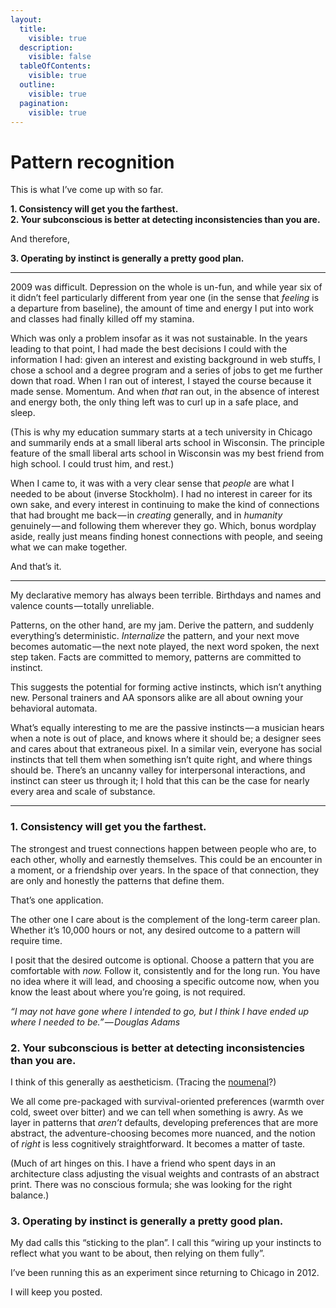 ```yaml
---
layout:
  title:
    visible: true
  description:
    visible: false
  tableOfContents:
    visible: true
  outline:
    visible: true
  pagination:
    visible: true
---
```


# Pattern recognition

This is what I’ve come up with so far.

**1. Consistency will get you the farthest.**\
**2. Your subconscious is better at detecting inconsistencies than you are.**

And therefore,

**3. Operating by instinct is generally a pretty good plan.**

***

2009 was difficult. Depression on the whole is un-fun, and while year six of it didn’t feel particularly different from year one (in the sense that _feeling_ is a departure from baseline), the amount of time and energy I put into work and classes had finally killed off my stamina.

Which was only a problem insofar as it was not sustainable. In the years leading to that point, I had made the best decisions I could with the information I had: given an interest and existing background in web stuffs, I chose a school and a degree program and a series of jobs to get me further down that road. When I ran out of interest, I stayed the course because it made sense. Momentum. And when _that_ ran out, in the absence of interest and energy both, the only thing left was to curl up in a safe place, and sleep.

(This is why my education summary starts at a tech university in Chicago and summarily ends at a small liberal arts school in Wisconsin. The principle feature of the small liberal arts school in Wisconsin was my best friend from high school. I could trust him, and rest.)

When I came to, it was with a very clear sense that _people_ are what I needed to be about (inverse Stockholm). I had no interest in career for its own sake, and every interest in continuing to make the kind of connections that had brought me back — in _creating_ generally, and in _humanity_ genuinely — and following them wherever they go. Which, bonus wordplay aside, really just means finding honest connections with people, and seeing what we can make together.

And that’s it.

***

My declarative memory has always been terrible. Birthdays and names and valence counts — totally unreliable.

Patterns, on the other hand, are my jam. Derive the pattern, and suddenly everything’s deterministic. _Internalize_ the pattern, and your next move becomes automatic — the next note played, the next word spoken, the next step taken. Facts are committed to memory, patterns are committed to instinct.

This suggests the potential for forming active instincts, which isn’t anything new. Personal trainers and AA sponsors alike are all about owning your behavioral automata.

What’s equally interesting to me are the passive instincts — a musician hears when a note is out of place, and knows where it should be; a designer sees and cares about that extraneous pixel. In a similar vein, everyone has social instincts that tell them when something isn’t quite right, and where things should be. There’s an uncanny valley for interpersonal interactions, and instinct can steer us through it; I hold that this can be the case for nearly every area and scale of substance.

***

### **1. Consistency will get you the farthest.**

The strongest and truest connections happen between people who are, to each other, wholly and earnestly themselves. This could be an encounter in a moment, or a friendship over years. In the space of that connection, they are only and honestly the patterns that define them.

That’s one application.

The other one I care about is the complement of the long-term career plan. Whether it’s 10,000 hours or not, any desired outcome to a pattern will require time.

I posit that the desired outcome is optional. Choose a pattern that you are comfortable with _now._ Follow it, consistently and for the long run. You have no idea where it will lead, and choosing a specific outcome now, when you know the least about where you’re going, is not required.

_“I may not have gone where I intended to go, but I think I have ended up where I needed to be.” — Douglas Adams_

### **2. Your subconscious is better at detecting inconsistencies than you are.**

I think of this generally as aestheticism. (Tracing the [noumenal](http://en.wikipedia.org/wiki/Noumenon)?)

We all come pre-packaged with survival-oriented preferences (warmth over cold, sweet over bitter) and we can tell when something is awry. As we layer in patterns that _aren’t_ defaults, developing preferences that are more abstract, the adventure-choosing becomes more nuanced, and the notion of _right_ is less cognitively straightforward. It becomes a matter of taste.

(Much of art hinges on this. I have a friend who spent days in an architecture class adjusting the visual weights and contrasts of an abstract print. There was no conscious formula; she was looking for the right balance.)

### **3. Operating by instinct is generally a pretty good plan.**

My dad calls this “sticking to the plan”. I call this “wiring up your instincts to reflect what you want to be about, then relying on them fully”.

I’ve been running this as an experiment since returning to Chicago in 2012.

I will keep you posted.
